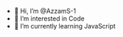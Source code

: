 - 👋 Hi, I’m @AzzamS-1
- 👀 I’m interested in Code
- 🌱 I’m currently learning JavaScript

<!---
AzzamS-1/AzzamS-1 is a ✨ special ✨ repository because its `README.md` (this file) appears on your GitHub profile.
You can click the Preview link to take a look at your changes.
--->
